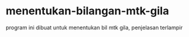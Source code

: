 # menentukan-bilangan-mtk-gila
program ini dibuat untuk menentukan bil mtk gila, penjelasan terlampir
